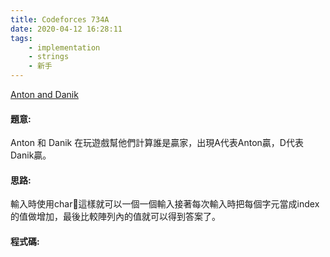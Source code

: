 ```yaml
---
title: Codeforces 734A
date: 2020-04-12 16:28:11
tags:
    - implementation
    - strings
    - 新手
---
```

[Anton and Danik](https://codeforces.com/contest/734/problem/A)


#### 題意:
Anton 和 Danik 在玩遊戲幫他們計算誰是贏家，出現A代表Anton贏，D代表Danik贏。
<!-- more -->
#### 思路:
輸入時使用char這樣就可以一個一個輸入接著每次輸入時把每個字元當成index的值做增加，最後比較陣列內的值就可以得到答案了。

#### 程式碼:
<script src="https://gist.github.com/Daviswww/1b2fec18d40c76e37755a65faec8cae3.js"></script>